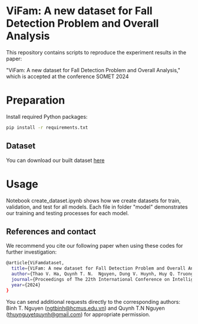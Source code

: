 # ViFam: A new dataset for Fall Detection Problem and Overall Analysis

This repository contains scripts to reproduce the experiment results in the paper:

"ViFam: A new dataset for Fall Detection Problem and Overall Analysis,"
which is accepted at the conference SOMET 2024
# Preparation
Install required Python packages:
```bash
pip install -r requirements.txt
```
## Dataset
You can download our built dataset [here](https://drive.google.com/drive/folders/1hXl-LHCk9oaXw578arLKbhofnPmsL7eL?usp=sharing)
# Usage
Notebook create_dataset.ipynb shows how we create datasets for train, validation, and test for all models. 
Each file in folder "model" demonstrates our training and testing processes for each model.

## References and contact
We recommend you cite our following paper when using these codes for further investigation:
```bash
@article{ViFamdataset,
  title={ViFam: A new dataset for Fall Detection Problem and Overall Analysis},
  author={Thao V. Ha, Quynh T. N.  Nguyen, Dung V. Huynh, Huy Q. Truong, Quang C. Tran, Hien D.  Nguyen, Binh T.  Nguyen},
  journal={Proceedings of The 22th International Conference on Intelligent Software Methodologies, Tools, and Techniques (SoMeT) 2024},
  year={2024}
}
```
You can send additional requests directly to the corresponding authors: Binh T. Nguyen (ngtbinh@hcmus.edu.vn) and Quynh T.N Nguyen (thuynguyetquynh@gmail.com) for appropriate permission.

<!-- Optional -->
<!-- ## License -->
<!-- This project is open source and available under the [... License](). -->

<!-- You don't have to include all sections - just the one's relevant to your project -->

